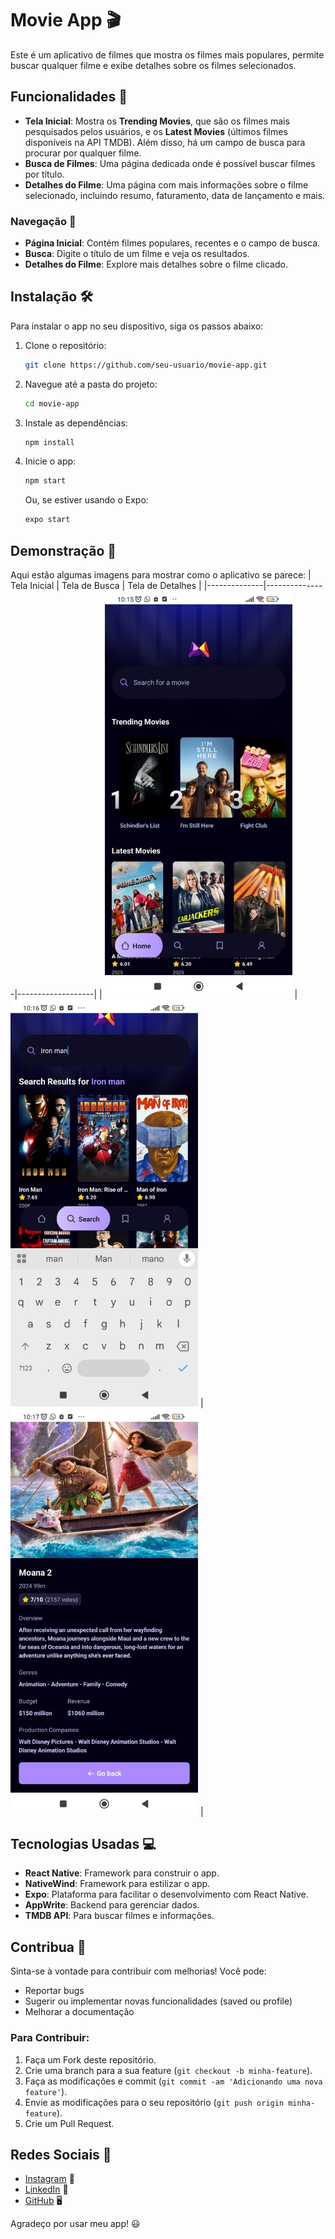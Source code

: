 # Movie App 🎬

Este é um aplicativo de filmes que mostra os filmes mais populares, permite buscar qualquer filme e exibe detalhes sobre os filmes selecionados.

## Funcionalidades 🚀

- **Tela Inicial**: Mostra os **Trending Movies**, que são os filmes mais pesquisados pelos usuários, e os **Latest Movies** (últimos filmes disponíveis na API TMDB). Além disso, há um campo de busca para procurar por qualquer filme.
- **Busca de Filmes**: Uma página dedicada onde é possível buscar filmes por título.
- **Detalhes do Filme**: Uma página com mais informações sobre o filme selecionado, incluindo resumo, faturamento, data de lançamento e mais.

### Navegação 🧭

- **Página Inicial**: Contém filmes populares, recentes e o campo de busca.
- **Busca**: Digite o título de um filme e veja os resultados.
- **Detalhes do Filme**: Explore mais detalhes sobre o filme clicado.

## Instalação 🛠️

Para instalar o app no seu dispositivo, siga os passos abaixo:

1. Clone o repositório:
   ```bash
   git clone https://github.com/seu-usuario/movie-app.git
   ```
2. Navegue até a pasta do projeto:
   ```bash
   cd movie-app
   ```
3. Instale as dependências:
   ```bash
   npm install
   ```
4. Inicie o app:
   ```bash
   npm start
   ```
   Ou, se estiver usando o Expo:
   ```bash
   expo start
   ```

## Demonstração 🎥

Aqui estão algumas imagens para mostrar como o aplicativo se parece:
| Tela Inicial | Tela de Busca | Tela de Detalhes |
|--------------|---------------|-------------------|
| <img src="./images/home_screen.jpg" width="300" /> | <img src="./images/search_screen.jpg" width="300" /> | <img src="./images/movie_details_screen.jpg" width="300" /> |



## Tecnologias Usadas 💻

- **React Native**: Framework para construir o app.
- **NativeWind**: Framework para estilizar o app.
- **Expo**: Plataforma para facilitar o desenvolvimento com React Native.
- **AppWrite**: Backend para gerenciar dados.
- **TMDB API**: Para buscar filmes e informações.

## Contribua 💬

Sinta-se à vontade para contribuir com melhorias! Você pode:

- Reportar bugs
- Sugerir ou implementar novas funcionalidades (saved ou profile)
- Melhorar a documentação

### Para Contribuir:

1. Faça um Fork deste repositório.
2. Crie uma branch para a sua feature (`git checkout -b minha-feature`).
3. Faça as modificações e commit (`git commit -am 'Adicionando uma nova feature'`).
4. Envie as modificações para o seu repositório (`git push origin minha-feature`).
5. Crie um Pull Request.

## Redes Sociais 📲

- [Instagram](https://www.instagram.com/thiagopaulista87/) 📸
- [LinkedIn](https://www.linkedin.com/in/thiago-alves-dev/) 💼
- [GitHub](https://github.com/Thiago87dev) 🖥️

Agradeço por usar meu app! 😃
